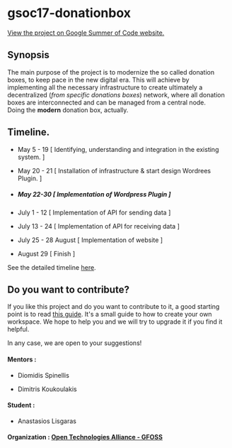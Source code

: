 # gsoc17-donationbox

[View the project on Google Summer of Code website.](https://summerofcode.withgoogle.com/projects/#5171214440988672)

## Synopsis
The main purpose of the project is to modernize the so called donation boxes, to keep pace in the new digital era.
This will achieve by implementing all the necessary infrastructure to create ultimately a decentralized (_from specific donations boxes_) network, where all donation boxes are interconnected and can be managed from a central node. <br>
Doing the **modern** donation box, actually.

## Timeline.

* May 5 - 19 [ Identifying, understanding and integration in the existing system. ]

* May 20 - 21 [ Installation of infrastructure & start design Wordrees Plugin. ]

* ##### May 22-30 [ Implementation of Wordpress Plugin ]

* July 1 - 12 [ Implementation of API for sending data ]

* July 13 - 24 [ Implementation of API for receiving data ]

* July 25 - 28 August [ Implementation of website ]

* August 29 [ Finish ] 

See the detailed timeline [here](https://github.com/eellak/gsoc17-donationbox/blob/master/timeline.md).

## Do you want to contribute?
If you like this project and do you want to contribute to it, a good starting point is to read [this guide](https://github.com/eellak/gsoc17-donationbox/blob/master/Documentation/Set%20up%20a%20developer%20workspace%20environment%20for%20the%20development%20of%20the%20WordPress.pdf).
It's a small guide to how to create your own workspace.
We hope to help you and we will try to upgrade it if you find it helpful.

In any case, we are open to your suggestions!


#### **Mentors :**

 * Diomidis Spinellis

 * Dimitris Koukoulakis

#### **Student :**
* Anastasios Lisgaras

#### **Organization :** [Open Technologies Alliance - GFOSS](https://summerofcode.withgoogle.com/organizations/4825634544025600/)







